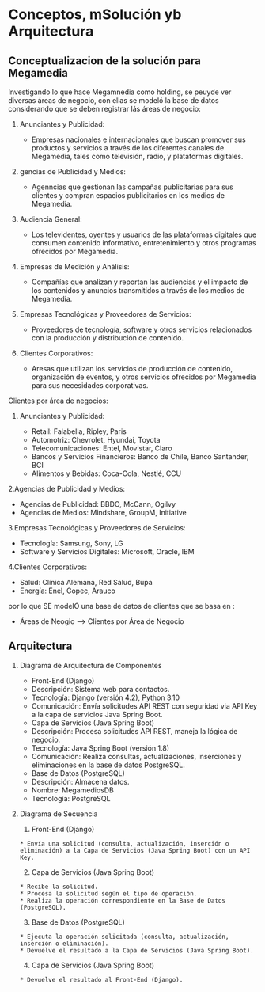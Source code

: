 # Conceptos, mSolución yb Arquitectura

## Conceptualizacion de la solución para Megamedia

Investigando lo que hace Megamnedia como holding, se peuyde ver diversas áreas de negocio, con ellas se modeló la base de datos 
considerando que se deben registrar lás áreas de negocio: 

1. Anunciantes y Publicidad:

   * Empresas nacionales e internacionales que buscan promover sus productos y servicios a través de los diferentes canales de Megamedia, tales como televisión, radio, y plataformas digitales.
2. gencias de Publicidad y Medios:

   * Agenncias que gestionan las campañas publicitarias para sus clientes y compran espacios publicitarios en los medios de Megamedia.
3. Audiencia General:

   * Los televidentes, oyentes y usuarios de las plataformas digitales que consumen contenido informativo, entretenimiento y otros programas ofrecidos por Megamedia.
4. Empresas de Medición y Análisis:

   * Compañías que analizan y reportan las audiencias y el impacto de los contenidos y anuncios transmitidos a través de los medios de Megamedia.
5. Empresas Tecnológicas y Proveedores de Servicios:

   * Proveedores de tecnología, software y otros servicios relacionados con la producción y distribución de contenido.
6. Clientes Corporativos:

   * Aresas que utilizan los servicios de producción de contenido, organización de eventos, y otros servicios ofrecidos por Megamedia para sus necesidades corporativas.

Clientes por área de negocios:

1. Anunciantes y Publicidad:

   * Retail: Falabella, Ripley, Paris
   * Automotriz: Chevrolet, Hyundai, Toyota
   * Telecomunicaciones: Entel, Movistar, Claro
   * Bancos y Servicios Financieros: Banco de Chile, Banco Santander, BCI
   * Alimentos y Bebidas: Coca-Cola, Nestlé, CCU

2.Agencias de Publicidad y Medios:

   * Agencias de Publicidad: BBDO, McCann, Ogilvy
   * Agencias de Medios: Mindshare, GroupM, Initiative

3.Empresas Tecnológicas y Proveedores de Servicios:

  * Tecnología: Samsung, Sony, LG
  * Software y Servicios Digitales: Microsoft, Oracle, IBM

4.Clientes Corporativos:

  * Salud: Clínica Alemana, Red Salud, Bupa
  * Energía: Enel, Copec, Arauco

por lo que SE modelÓ una base de datos de clientes que se basa en :

  * Áreas de Neogio —> Clientes por Área de Negocio

## Arquitectura

1. Diagrama de Arquitectura de Componentes

   * Front-End (Django)
   * Descripción: Sistema web para contactos.
   * Tecnología: Django (versión 4.2), Python 3.10
   * Comunicación: Envía solicitudes API REST con seguridad via API Key a la capa de servicios Java Spring Boot.
   * Capa de Servicios (Java Spring Boot)
   * Descripción: Procesa solicitudes API REST, maneja la lógica de negocio.
   * Tecnología: Java Spring Boot (versión 1.8)
   * Comunicación: Realiza consultas, actualizaciones, inserciones y eliminaciones en la base de datos PostgreSQL.
   * Base de Datos (PostgreSQL)
   * Descripción: Almacena datos.
   * Nombre: MegamediosDB
   * Tecnología: PostgreSQL

2. Diagrama de Secuencia

	1.	Front-End (Django)
   
       * Envía una solicitud (consulta, actualización, inserción o eliminación) a la Capa de Servicios (Java Spring Boot) con un API Key.
   
	2.	Capa de Servicios (Java Spring Boot)
   
       * Recibe la solicitud.
       * Procesa la solicitud según el tipo de operación.
       * Realiza la operación correspondiente en la Base de Datos (PostgreSQL).
   
	3.	Base de Datos (PostgreSQL)
   
       * Ejecuta la operación solicitada (consulta, actualización, inserción o eliminación).
       * Devuelve el resultado a la Capa de Servicios (Java Spring Boot).

	4.	Capa de Servicios (Java Spring Boot)
   
       * Devuelve el resultado al Front-End (Django).

